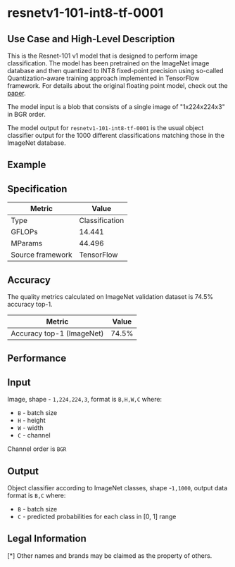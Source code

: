 # resnetv1-101-int8-tf-0001

## Use Case and High-Level Description

This is the Resnet-101 v1 model that is designed to perform image classification. 
The model has been pretrained on the ImageNet image database and then quantized to INT8 fixed-point precision using 
so-called Quantization-aware training approach implemented in TensorFlow framework. 
For details about the original floating point model, check out the [paper](https://arxiv.org/pdf/1512.03385.pdf).

The model input is a blob that consists of a single image of "1x224x224x3" in BGR order.

The model output for `resnetv1-101-int8-tf-0001` is the usual object classifier output for the 1000 different classifications matching those in the ImageNet database.

## Example

## Specification

| Metric            | Value         |
|-------------------|---------------|
| Type              | Classification|
| GFLOPs            | 14.441         |
| MParams           | 44.496        |
| Source framework  | TensorFlow    |

## Accuracy

The quality metrics calculated on ImageNet validation dataset is 74.5% accuracy top-1.

| Metric                    | Value         |
|---------------------------|---------------|
| Accuracy top-1 (ImageNet) |         74.5% |

## Performance

## Input

Image, shape - `1,224,224,3`, format is `B,H,W,C` where:

- `B` - batch size
- `H` - height
- `W` - width
- `C` - channel

Channel order is `BGR`

## Output

Object classifier according to ImageNet classes, shape -`1,1000`, output data format is `B,C` where:

- `B` - batch size
- `C` - predicted probabilities for each class in  [0, 1] range

## Legal Information
[*] Other names and brands may be claimed as the property of others.